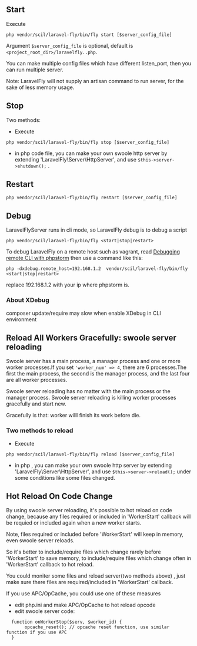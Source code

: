 
## Start

Execute 
```
php vendor/scil/laravel-fly/bin/fly start [$server_config_file]
```
Argument `$server_config_file` is optional, default is `<project_root_dir>/laravelfly..php`.

You can make multiple config files which have different listen_port, then you can run multiple server.

Note: LaravelFly will not supply an artisan command to run server, for the sake of less memory usage.

## Stop

Two methods:

* Execute 
```
php vendor/scil/laravel-fly/bin/fly stop [$server_config_file]
```

* in php code file, you can make your own swoole http server by extending 'LaravelFly\Server\HttpServer', and use `$this->server->shutdown();` .


## Restart

```
php vendor/scil/laravel-fly/bin/fly restart [$server_config_file]
```


## Debug

LaravelFlyServer runs in cli mode, so LaravelFly debug is to debug a script 
```
php vendor/scil/laravel-fly/bin/fly <start|stop|restart>
```

To debug LaravelFly on a remote host such as vagrant, read [Debugging remote CLI with phpstorm](http://www.adayinthelifeof.nl/2012/12/20/debugging-remote-cli-with-phpstorm/?utm_source=tuicool&utm_medium=referral) then use a command like this:
```
php -dxdebug.remote_host=192.168.1.2  vendor/scil/laravel-fly/bin/fly <start|stop|restart>
```
replace 192.168.1.2 with your ip where phpstorm is.

### About XDebug
composer update/require may slow when enable XDebug in CLI environment


## Reload All Workers Gracefully: swoole server reloading

Swoole server has a main process, a manager process and one or more worker processes.If you set `'worker_num' => 4`, there are 6 processes.The first the main process, the second is the manager process, and the last four are all worker processes.

Swoole server reloading has no matter with the main process or the manager process. Swoole server reloading is killing worker processes gracefully and start new.

Gracefully is that: worker willl finish its work before die.

### Two methods to reload
* Execute 
```
php vendor/scil/laravel-fly/bin/fly reload [$server_config_file]
```

* in php , you can make your own swoole http server by extending 'LaravelFly\Server\HttpServer', and use `$this->server->reload();` under some conditions like some files changed.

## Hot Reload On Code Change

By using swoole server reloading, it's possible to hot reload on code change, because any files required or included in 'WorkerStart' callback will be requied or included again when a new worker starts.

Note, files required or included before 'WorkerStart' will keep in memory, even swoole server reloads.

So it's better to include/require files which change rarely before 'WorkerStart' to save memory, to include/require files which change often in 'WorkerStart' callback to hot reload.

You could moniter some files and reload server(two methods above) , just make sure there files are required/included in 'WorkerStart' callback.

If you use APC/OpCache, you could use one of these measures
* edit php.ini and make APC/OpCache to hot reload opcode
* edit swoole server code:
```
  function onWorkerStop($serv, $worker_id) {
       opcache_reset(); // opcache reset function, use similar function if you use APC
  }
```

